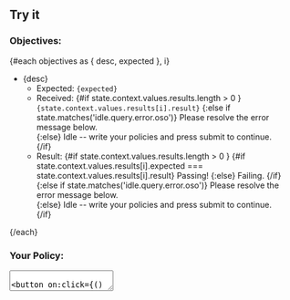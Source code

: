 <script lang='ts'>
	import { onMount } from 'svelte';
	import 'codemirror/lib/codemirror.css'
	import 'codemirror/theme/elegant.css'
	import ConfettiGenerator from 'confetti-js';
	import { interpret } from 'xstate';
	import { machine } from './machine';
	export let objectives;
	let state;
	let lesson;
	let lessonMachine;
	$: lesson = machine.withContext({
		values: {
			...machine.context.values,
			tests: objectives, 
		}
	});
	$: lessonMachine = interpret(lesson, { devTools: true })
		.onTransition((machineState) => {
			state = machineState
		}).start();

	// confetti
	var canvas;
	let set = false; 
	const confetti = (newState) => {
		if (typeof canvas === 'undefined' && typeof document !== 'undefined') {
			let element = document.getElementById("wahho_celebrategoodtimescmon_itsacelebration_");
			canvas = new ConfettiGenerator({ target: element, animate: true });
		};
		if (newState.matches('idle.query.valid') 
		&& typeof canvas !== 'undefined' 
		&& !set) {			
			let element = document.getElementById("wahho_celebrategoodtimescmon_itsacelebration_");
			canvas = new ConfettiGenerator({ target: element, animate: true });
			canvas.render();
			set = true;
		} else if (['idle.query.invalid', 'idle.query.error'].some(newState.matches) 
		&& typeof canvas !== 'undefined') {
			canvas.clear();
			set = false;
		};
	};
	$: {
		confetti(state); 
	};

	// codemirror
	// also see: https://github.com/idris-maps/svelte-parts/tree/master/packages/editor
	let textarea;
	let editor;
	onMount(async () => {
		let CodeMirror = await import('codemirror');
		editor = CodeMirror.fromTextArea(textarea,{
			lineNumbers: true,
			lineWrapping: true,
			theme: 'elegant'
		});
		editor.setSize('100%', '100%');
		editor.on('change', (e) => {
			let input = e.getValue().replace(/'/g, '"') 
			lessonMachine.send('INPUT', { 
				input: input
			})
		})
		if (typeof state !== 'undefined') {
			editor.setValue(state.context.values.input)
		}
	})

</script>

<canvas id="wahho_celebrategoodtimescmon_itsacelebration_"></canvas>

<slot></slot>

## Try it

### Objectives:

{#each objectives as { desc, expected }, i}
* {desc}
	- Expected: <code>{expected}</code>
	- Received: 
		{#if state.context.values.results.length > 0 } 
			<code>{state.context.values.results[i].result}</code>
		{:else if state.matches('idle.query.error.oso')}
			<span class='error'>Please resolve the error message below.</span>	
		{:else} 
			Idle -- write your policies and press submit to continue.	
		{/if} 
	- Result:
		{#if state.context.values.results.length > 0 } 
			{#if state.context.values.results[i].expected === state.context.values.results[i].result}
				<span class='valid'>Passing!</span>
			{:else}
				<span class='invalid'>Failing.</span>
			{/if}
		{:else if state.matches('idle.query.error.oso')}
			<span class='error'>Please resolve the error message below.</span>	
		{:else} 
			Idle -- write your policies and press submit to continue.	
		{/if} 

{/each}

### Your Policy:

<textarea bind:this={textarea} />

<button on:click={() => lessonMachine.send('SUBMIT')}>
	Submit	
</button>

{#if state.matches('idle.query.error.oso')}

### ERROR!!

<code class='error'>
	{state.context.values.error}
</code>

{/if}

<!-- ### Debugging: 

STATE CONDITION: {JSON.stringify(state.value)}

STATE CONTEXT: {JSON.stringify(state.context.values)} -->

<style>
	button, input {
		margin-top: 16px;
		margin-bottom: 16px;
	}
	input {
		width: calc(100% - 19px);
	}
	span.valid {
		color: green;
		font-weight: 800;
	}
	span.invalid {
		color: red;
		font-style: italic;
		text-transform: uppercase;
	}
	span.error {
		color: #0080ff;
		font-weight: 800;
	}
	code.error {
		width: calc(100% - 64px);
		padding: 32px;
		margin: 0;
		background-color: #99ccff;
		border-radius: 10px;
	}
	canvas#wahho_celebrategoodtimescmon_itsacelebration_ {
		position:absolute;
		width: 100%;
		height: 100%;
		left:0;
		top:0;
		z-index:-1;
	}
</style>
